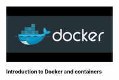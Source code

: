 ![Docker logo](https://github.com/MANT-i-S/docker-1/blob/master/Docker_logo.jpg)

**Introduction to Docker and containers**
